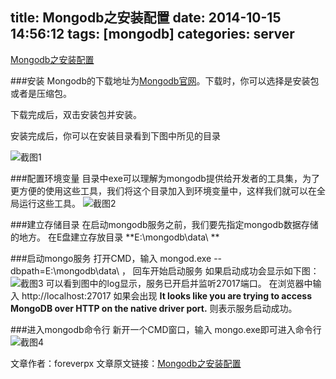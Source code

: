 title: Mongodb之安装配置
date: 2014-10-15 14:56:12
tags: [mongodb]
categories: server
---
[Mongodb之安装配置](http://www.foreverpx.cn/2014/10/15/Mongodb之安装配置)

###安装
Mongodb的下载地址为[Mongodb官网](http://www.mongodb.org/)。下载时，你可以选择是安装包或者是压缩包。

下载完成后，双击安装包并安装。

安装完成后，你可以在安装目录看到下图中所见的目录

<!--more-->

![截图1](http://ww2.sinaimg.cn/large/005yyi5Jjw1elbv1iz27oj30mn09ojsz.jpg)

###配置环境变量
目录中exe可以理解为mongodb提供给开发者的工具集，为了更方便的使用这些工具，我们将这个目录加入到环境变量中，这样我们就可以在全局运行这些工具。
![截图2](http://ww3.sinaimg.cn/large/005yyi5Jjw1elbv9xrctgj309x041jrj.jpg)

###建立存储目录
在启动mongodb服务之前，我们要先指定mongodb数据存储的地方。
在E盘建立存放目录 **E:\mongodb\data\ **

###启动mongo服务
打开CMD，输入 mongod.exe --dbpath=E:\mongodb\data\  ， 回车开始启动服务
如果启动成功会显示如下图：
![截图3](http://ww4.sinaimg.cn/large/005yyi5Jjw1elbvgl3e46j30i008atbs.jpg)
可以看到图中的log显示，服务已开启并监听27017端口。
在浏览器中输入 http://localhost:27017
如果会出现
**It looks like you are trying to access MongoDB over HTTP on the native driver port.**
则表示服务启动成功。

###进入mongodb命令行
新开一个CMD窗口，输入 mongo.exe即可进入命令行
![截图4](http://ww3.sinaimg.cn/large/005yyi5Jjw1elbvkxbpxvj30am01qjre.jpg)

文章作者：foreverpx
文章原文链接：[Mongodb之安装配置](http://www.foreverpx.cn/2014/10/15/Mongodb之安装配置)